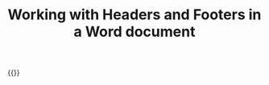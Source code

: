 ﻿---
title: "Working with Headers and Footers in a Word document"
second_title: " online"
articleTitle: "Working with Headers and Footers"
linktitle: "Headers and Footers"
type: docs
url: /headers-and-footers/
description: "Insert, edit, delete Headers and Footers in a Word document programmatically via Cloud API."
weight: 130
---



{{<list-children-pages>}}
